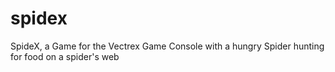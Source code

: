 # spidex
SpideX, a Game for the Vectrex Game Console with a hungry Spider hunting for food on a spider's web
